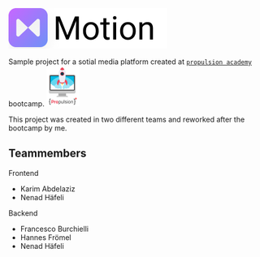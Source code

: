 ![motion logo](img/motion_logo.png)

Sample project for a sotial media platform created at [`propulsion academy`](https://propulsion.academy/remote/full-stack) bootcamp.
![propulsion logo](img/propulsion_logo.PNG)

This project was created in two different teams and reworked after the bootcamp by me.

**Teammembers**
---

Frontend

-   Karim Abdelaziz
-   Nenad Häfeli

Backend

-   Francesco Burchielli
-   Hannes Frömel
-   Nenad Häfeli
